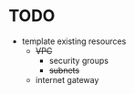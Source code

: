 # TODO

- template existing resources
  - ~~VPC~~
    - security groups
    - ~~subnets~~
  - internet gateway
